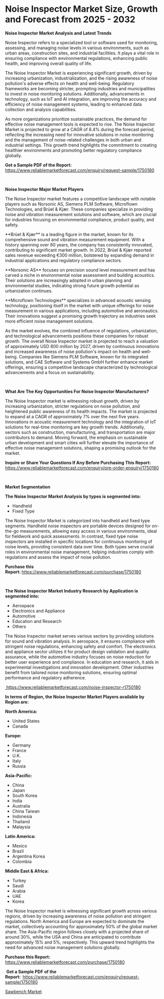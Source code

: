 <p><h1>Noise Inspector Market Size, Growth and Forecast from 2025 - 2032</h1></p><p><strong>Noise Inspector Market Analysis and Latest Trends</strong></p>
<p><p>Noise Inspector refers to a specialized tool or software used for monitoring, assessing, and managing noise levels in various environments, such as urban areas, construction sites, and industrial facilities. It plays a vital role in ensuring compliance with environmental regulations, enhancing public health, and improving overall quality of life.</p><p>The Noise Inspector Market is experiencing significant growth, driven by increasing urbanization, industrialization, and the rising awareness of noise pollution's adverse effects on health and well-being. Regulatory frameworks are becoming stricter, prompting industries and municipalities to invest in noise monitoring solutions. Additionally, advancements in technology, such as IoT and AI integration, are improving the accuracy and efficiency of noise management systems, leading to enhanced data collection and analysis capabilities.</p><p>As more organizations prioritize sustainable practices, the demand for effective noise management tools is expected to rise. The Noise Inspector Market is projected to grow at a CAGR of 8.4% during the forecast period, reflecting the increasing need for innovative solutions in noise monitoring and the management of noise-related challenges in both urban and industrial settings. This growth trend highlights the commitment to creating healthier environments and promoting better regulatory compliance globally.</p></p>
<p><strong>Get a Sample PDF of the Report:&nbsp;</strong> <a href="https://www.reliablemarketforecast.com/enquiry/request-sample/1750180?utm_campaign=1130&utm_medium=2&utm_source=Github&utm_content=ia&utm_term=19022025&utm_id=noise-inspector">https://www.reliablemarketforecast.com/enquiry/request-sample/1750180</a></p>
<p>&nbsp;</p>
<p><strong>Noise Inspector Major Market Players</strong></p>
<p><p>The Noise Inspector market features a competitive landscape with notable players such as Norsonic AS, Siemens PLM Software, Microflown Technologies, and Brüel & Kjær. These companies specialize in providing noise and vibration measurement solutions and software, which are crucial for industries focusing on environmental compliance, product quality, and safety.</p><p>**Brüel & Kjær** is a leading figure in the market, known for its comprehensive sound and vibration measurement equipment. With a history spanning over 80 years, the company has consistently innovated, contributing to significant market growth. In 2022, Brüel & Kjær reported sales revenue exceeding €300 million, bolstered by expanding demand in industrial applications and regulatory compliance sectors.</p><p>**Norsonic AS** focuses on precision sound level measurement and has carved a niche in environmental noise assessment and building acoustics. Their solutions are increasingly adopted in urban planning and environmental studies, indicating strong future growth potential as urbanization continues.</p><p>**Microflown Technologies** specializes in advanced acoustic sensing technology, positioning itself in the market with unique offerings for noise measurement in various applications, including automotive and aeronautics. Their innovations suggest a promising growth trajectory as industries seek more efficient noise management solutions.</p><p>As the market evolves, the combined influence of regulations, urbanization, and technological advancements positions these companies for robust growth. The overall Noise Inspector market is projected to reach a valuation of approximately USD 800 million by 2027, driven by continuous innovations and increased awareness of noise pollution's impact on health and well-being. Companies like Siemens PLM Software, known for its integrated solutions, and CAE Software und Systems GmbH further enhance market offerings, ensuring a competitive landscape characterized by technological advancements and a focus on sustainability.</p></p>
<p>&nbsp;</p>
<p><strong>What Are The Key Opportunities For Noise Inspector Manufacturers?</strong></p>
<p><p>The Noise Inspector market is witnessing robust growth, driven by increasing urbanization, stricter regulations on noise pollution, and heightened public awareness of its health impacts. The market is projected to expand at a CAGR of approximately 7% over the next five years. Innovations in acoustic measurement technology and the integration of IoT solutions for real-time monitoring are key growth trends. Additionally, sectors such as construction, manufacturing, and transportation are major contributors to demand. Moving forward, the emphasis on sustainable urban development and smart cities will further elevate the importance of effective noise management solutions, shaping a promising outlook for the market.</p></p>
<p><strong>Inquire or Share Your Questions If Any Before Purchasing This Report:</strong> <a href="https://www.reliablemarketforecast.com/enquiry/pre-order-enquiry/1750180?utm_campaign=1130&utm_medium=2&utm_source=Github&utm_content=ia&utm_term=19022025&utm_id=noise-inspector">https://www.reliablemarketforecast.com/enquiry/pre-order-enquiry/1750180</a></p>
<p>&nbsp;</p>
<p><strong>Market Segmentation</strong></p>
<p><strong>The Noise Inspector Market Analysis by types is segmented into:</strong></p>
<p><ul><li>Handheld</li><li>Fixed Type</li></ul></p>
<p><p>The Noise Inspector Market is categorized into handheld and fixed type segments. Handheld noise inspectors are portable devices designed for on-the-go measurements, allowing easy access in various environments, ideal for fieldwork and quick assessments. In contrast, fixed type noise inspectors are installed in specific locations for continuous monitoring of noise levels, providing consistent data over time. Both types serve crucial roles in environmental noise management, helping industries comply with regulations and assess the impact of noise pollution.</p></p>
<p><strong>Purchase this Report:&nbsp;</strong><a href="https://www.reliablemarketforecast.com/purchase/1750180?utm_campaign=1130&utm_medium=2&utm_source=Github&utm_content=ia&utm_term=19022025&utm_id=noise-inspector">https://www.reliablemarketforecast.com/purchase/1750180</a></p>
<p>&nbsp;</p>
<p><strong>The Noise Inspector Market Industry Research by Application is segmented into:</strong></p>
<p><ul><li>Aerospace</li><li>Electronics and Appliance</li><li>Automotive</li><li>Education and Research</li><li>Others</li></ul></p>
<p><p>The Noise Inspector market serves various sectors by providing solutions for sound and vibration analysis. In aerospace, it ensures compliance with stringent noise regulations, enhancing safety and comfort. The electronics and appliance sector utilizes it for product design validation and quality assurance, while the automotive industry focuses on noise reduction for better user experience and compliance. In education and research, it aids in experimental investigations and innovation development. Other industries benefit from tailored noise monitoring solutions, ensuring optimal performance and regulatory adherence.</p></p>
<p><a href="https://www.reliablemarketforecast.com/noise-inspector-r1750180?utm_campaign=1130&utm_medium=2&utm_source=Github&utm_content=ia&utm_term=19022025&utm_id=noise-inspector">&nbsp;https://www.reliablemarketforecast.com/noise-inspector-r1750180</a></p>
<p><strong>In terms of Region, the Noise Inspector Market Players available by Region are:</strong></p>
<p>
    <p> <strong> North America: </strong>
        <ul>
            <li>United States</li>
            <li>Canada</li>
        </ul>
        </p> 
    <p> <strong> Europe: </strong>
        <ul>
            <li>Germany</li>
            <li>France</li>
            <li>U.K.</li>
            <li>Italy</li>
            <li>Russia</li>
        </ul>
        </p> 
    <p> <strong> Asia-Pacific: </strong>
        <ul>
            <li>China</li>
            <li>Japan</li>
            <li>South Korea</li>
            <li>India</li>
            <li>Australia</li>
            <li>China Taiwan</li>
            <li>Indonesia</li>
            <li>Thailand</li>
            <li>Malaysia</li>
        </ul>
        </p> 
    <p> <strong> Latin America: </strong>
        <ul>
            <li>Mexico</li>
            <li>Brazil</li>
            <li>Argentina Korea</li>
            <li>Colombia</li>
        </ul>
        </p> 
    <p> <strong> Middle East & Africa: </strong>
        <ul>
            <li>Turkey</li>
            <li>Saudi</li>
            <li>Arabia</li>
            <li>UAE</li>
            <li>Korea</li>
        </ul>
    </p>
    </p>
<p><p>The Noise Inspector market is witnessing significant growth across various regions, driven by increasing awareness of noise pollution and stringent regulations. North America and Europe are expected to dominate the market, collectively accounting for approximately 50% of the global market share. The Asia-Pacific region follows closely with a projected share of around 30%, while the USA and China are anticipated to contribute approximately 15% and 5%, respectively. This upward trend highlights the need for advanced noise management solutions globally.</p></p>
<p><strong>Purchase this Report: </strong><a href="https://www.reliablemarketforecast.com/purchase/1750180?utm_campaign=1130&utm_medium=2&utm_source=Github&utm_content=ia&utm_term=19022025&utm_id=noise-inspector">https://www.reliablemarketforecast.com/purchase/1750180</a></p>
<p>&nbsp;<strong>Get a Sample PDF of the Report:&nbsp;&nbsp;</strong><a href="https://www.reliablemarketforecast.com/enquiry/request-sample/1750180?utm_campaign=1130&utm_medium=2&utm_source=Github&utm_content=ia&utm_term=19022025&utm_id=noise-inspector">https://www.reliablemarketforecast.com/enquiry/request-sample/1750180</a></p>
<p><strong></strong></p>
<p><p><a href="https://github.com/RickHolmes3/Market-Research-Report-List-7/blob/main/sawbench-market.md?utm_campaign=1130&utm_medium=2&utm_source=Github&utm_content=ia&utm_term=19022025&utm_id=noise-inspector">Sawbench Market</a></p></p>